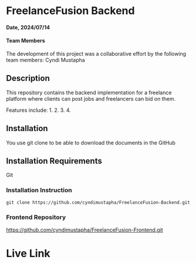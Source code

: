 # FreelanceFusion Backend

#### Date, 2024/07/14

#### Team Members
The development of this project was a collaborative effort by the following team members:
   Cyndi Mustapha

## Description
This repository contains the backend implementation for a freelance platform where clients can post jobs and freelancers can bid on them.

Features include:
1. 
2. 
3. 
4. 

## Installation
You use git clone to be able to download the documents in the GitHub

## Installation Requirements
Git

### Installation Instruction
```
git clone https://github.com/cyndimustapha/FreelanceFusion-Backend.git

```

### Frontend Repository
 
https://github.com/cyndimustapha/FreelanceFusion-Frontend.git

# Live Link


